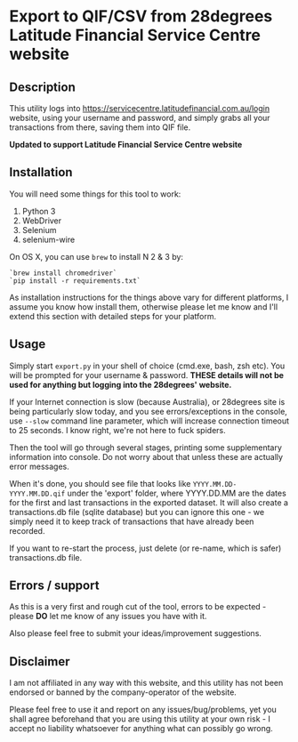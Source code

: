 
# Export to QIF/CSV from 28degrees Latitude Financial Service Centre website


## Description

This utility logs into https://servicecentre.latitudefinancial.com.au/login website, using
your username and password, and simply grabs all your transactions from there,
saving them into QIF file.

**Updated to support Latitude Financial Service Centre website**

## Installation

You will need some things for this tool to work:

1. Python 3
1. WebDriver
1. Selenium
2. selenium-wire

On OS X, you can use `brew` to install N 2 & 3 by:

    `brew install chromedriver`
    `pip install -r requirements.txt`

As installation instructions for the things above vary for different platforms,
I assume you know how install them, otherwise please let me know and I'll
extend this section with detailed steps for your platform.

## Usage

Simply start `export.py` in your shell of choice (cmd.exe, bash, zsh etc).
You will be prompted for your username & password. **THESE details will not be
used for anything but logging into the 28degrees' website.**

If your Internet connection is slow (because Australia), or 28degrees site is being particularly 
slow today, and you see errors/exceptions in the console, use `--slow` command line parameter, which
will increase connection timeout to 25 seconds. I know right, we're not here to fuck spiders.

Then the tool will go through several stages, printing some supplementary information
into console. Do not worry about that unless these are actually error
messages.

When it's done, you should see file that looks like `YYYY.MM.DD-YYYY.MM.DD.qif` under
the 'export' folder, where YYYY.DD.MM are the dates for the first and last transactions
in the exported dataset. It will also create a transactions.db file (sqlite database) but
you can ignore this one - we simply need it to keep track of transactions that have already
been recorded.

If you want to re-start the process, just delete (or re-name, which is safer) transactions.db file.

## Errors / support

As this is a very first and rough cut of the tool, errors to be expected - please **DO**
let me know of any issues you have with it.

Also please feel free to submit your ideas/improvement suggestions.


## Disclaimer

I am not affiliated in any way with this website, and this utility has not been
endorsed or banned by the company-operator of the website.

Please feel free to use it and report on any issues/bug/problems, yet you shall
agree beforehand that you are using this utility at your own risk - I accept
no liability whatsoever for anything what can possibly go wrong.
